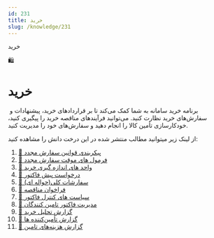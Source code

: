 ```yaml
---
id: 231
title: خرید
slug: /knowledge/231
---
```



 

خرید

 

 

🛍️

# خرید

 برنامه خرید سامانه به شما کمک می‌کند تا بر قراردادهای خرید، پیشنهادات و سفارش‌های خرید نظارت کنید. می‌توانید فرآیندهای مناقصه خرید را پیگیری کنید، خودکارسازی تأمین کالا را انجام دهید و سفارش‌های خود را مدیریت کنید.

از لینک زیر میتوانید مطالب منتشر شده در این درخت دانش را مشاهده کنید:

1. [📖 پیکربندی قوانین سفارش مجدد](./232)
2. [📖 فرمول های موقت سفارش مجدد](./233)
3. [📖 واحد های اندازه گیری خرید](./234)
4. [📖 درخواست پیش فاکتور](./236)
5. [📖 سفارشات کلی(حواله ای)](./237)
6. [📖 فراخوان مناقصه](./238)
7. [📖 سیاست های کنترل فاکتور](./243)
8. [📖 مدیریت فاکتور تامین کنندگان](./244)
9. [📖 گزارش تحلیل خرید](./240)
10. [📖 گزارش تأمین‌کننده ها](./241)
11. [📖 گزارش هزینه‌های تامین](./242)